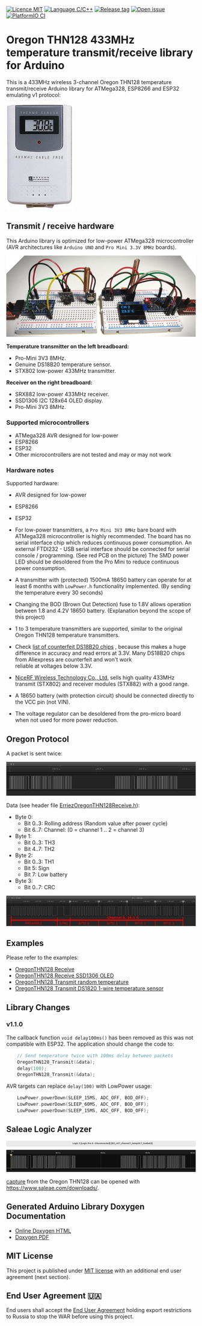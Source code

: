 [![Licence MIT](https://img.shields.io/badge/license-MIT-green)](https://github.com/Erriez/ErriezOregonTHN128/blob/master/LICENSE)
[![Language C/C++](https://img.shields.io/badge/language-C%2FC%2B%2B-informational)](https://github.com/Erriez/ErriezOregonTHN128)
[![Release tag](https://img.shields.io/github/v/release/Erriez/ErriezOregonTHN128?display_name=tag)](https://github.com/Erriez/ErriezOregonTHN128/releases)
[![Open issue](https://shields.io/github/issues-raw/Erriez/ErriezOregonTHN128)](https://github.com/Erriez/ErriezOregonTHN128/issues)
[![PlatformIO CI](https://github.com/Erriez/ErriezOregonTHN128/actions/workflows/actions.yml/badge.svg)](https://github.com/Erriez/ErriezOregonTHN128/actions/workflows/actions.yml)


# Oregon THN128 433MHz temperature transmit/receive library for Arduino

This is a 433MHz wireless 3-channel Oregon THN128 temperature transmit/receive Arduino library for ATMega328,
ESP8266 and ESP32 emulating v1 protocol:

![Oregon THN128](https://raw.githubusercontent.com/Erriez/ErriezOregonTHN128/master/extras/OregonTHN128.png)

## Transmit / receive hardware

This Arduino library is optimized for low-power ATMega328 microcontroller (AVR architectures like `Arduino UNO` and 
`Pro Mini 3.3V 8MHz` boards).

![Transmit and receive hardware](extras/transmit-receive-hardware.png)

**Temperature transmitter on the left breadboard:** 

* Pro-Mini 3V3 8MHz.
* Genuine DS18B20 temperature sensor.
* STX802 low-power 433MHz transmitter.

**Receiver on the right breadboard:**

* SRX882 low-power 433MHz receiver.
* SSD1306 I2C 128x64 OLED display.
* Pro-Mini 3V3 8MHz.

### Supported microcontrollers

* ATMega328 AVR designed for low-power
* ESP8266
* ESP32
* Other microcontrollers are not tested and may or may not work


### Hardware notes

Supported hardware:
* AVR designed for low-power
* ESP8266
* ESP32

* For low-power transmitters, a `Pro Mini 3V3 8MHz` bare board with ATMega328 microcontroller is highly recommended. The
  board has no serial interface chip which reduces continuous power consumption. An external FTDI232 - USB serial 
  interface  should be connected for serial console / programming. (See red PCB on the picture)
  The SMD power LED should be desoldered from the Pro Mini to reduce continuous power consumption. 
* A transmitter with (protected) 1500mA 18650 battery can operate for at least 6 months with `LowPower.h` functionality
  implemented. (By sending the temperature every 30 seconds)
* Changing the BOD (Brown Out Detection) fuse to 1.8V allows operation between 1.8 and 4.2V 18650 battery. (Explanation 
  beyond the scope of this project)
* 1 to 3 temperature transmitters are supported, similar to the original Oregon THN128 temperature transmitters.
* Check [list of counterfeit DS18B20 chips](https://github.com/cpetrich/counterfeit_DS18B20) , because this makes a huge
  difference in accuracy and read errors at 3.3V. Many DS18B20 chips from Aliexpress are counterfeit and won't work  
  reliable at voltages below 3.3V.
* [NiceRF Wireless Technology Co., Ltd.](https://nl.aliexpress.com/store/934254) sells high quality 433MHz transmit 
  (STX802) and receiver modules (STX882) with a good range.
* A 18650 battery (with protection circuit) should be connected directly to the VCC pin (not VIN). 
* The voltage regulator can be desoldered from the pro-micro board when not used for more power reduction.


## Oregon Protocol

A packet is sent twice:

![Oregon THN128 Protocol](https://raw.githubusercontent.com/Erriez/ErriezOregonTHN128/master/extras/OregonTHN128Protocol.png)

Data (see header file [ErriezOregonTHN128Receive.h](https://github.com/Erriez/ErriezOregonTHN128/blob/master/src/ErriezOregonTHN128Receive.h)):

*  Byte 0:
   * Bit 0..3: Rolling address (Random value after power cycle)
   * Bit 6..7: Channel: (0 = channel 1 .. 2 = channel 3)
*  Byte 1:
   * Bit 0..3: TH3
   * Bit 4..7: TH2
*  Byte 2:
   * Bit 0..3: TH1
   * Bit 5:    Sign
   * Bit 7:    Low battery
*  Byte 3:
   * Bit 0..7: CRC

![Oregon THN128 Temperature 16.6](https://raw.githubusercontent.com/Erriez/ErriezOregonTHN128/master/extras/OregonTHN128Temperature16.6.png)


## Examples

Please refer to the examples:

* [OregonTHN128 Receive](https://github.com/Erriez/ErriezOregonTHN128/blob/master/examples/ErriezOregonTHN128Receive/ErriezOregonTHN128Receive.ino)
* [OregonTHN128 Receive SSD1306 OLED](https://github.com/Erriez/ErriezOregonTHN128/blob/master/examples/ErriezOregonTHN128ReceiveSSD1306/ErriezOregonTHN128ReceiveSSD1306.ino)
* [OregonTHN128 Transmit random temperature](https://github.com/Erriez/ErriezOregonTHN128/blob/master/examples/ErriezOregonTHN128Transmit/ErriezOregonTHN128Transmit.ino)
* [OregonTHN128 Transmit DS1820 1-wire temperature sensor](https://github.com/Erriez/ErriezOregonTHN128/blob/master/examples/ErriezOregonTHN128TransmitDS1820/ErriezOregonTHN128TransmitDS1820.ino)


## Library Changes

### v1.1.0

The callback function `void delay100ms()` has been removed as this was not compatible with ESP32. The application should
change the code to:

```c++
    // Send temperature twice with 100ms delay between packets
    OregonTHN128_Transmit(&data);
    delay(100);
    OregonTHN128_Transmit(&data);
```

AVR targets can replace `delay(100)` with LowPower usage:

```c++
    LowPower.powerDown(SLEEP_15MS, ADC_OFF, BOD_OFF);
    LowPower.powerDown(SLEEP_60MS, ADC_OFF, BOD_OFF);
    LowPower.powerDown(SLEEP_15MS, ADC_OFF, BOD_OFF);
```

## Saleae Logic Analyzer

![capture](extras/SaleaeLogicAnalyzer/RX_rol7_channel1_temp20.7_lowbat0.png)

[capture](extras/SaleaeLogicAnalyzer/RX_rol7_channel1_temp20.7_lowbat0.sal) from the Oregon THN128 can be opened with 
https://www.saleae.com/downloads/.

## Generated Arduino Library Doxygen Documentation

* [Online Doxygen HTML](https://erriez.github.io/ErriezOregonTHN128/index.html)
* [Doxygen PDF](https://github.com/Erriez/ErriezOregonTHN128/blob/gh-pages/ErriezOregonTHN128.pdf)

## MIT License

This project is published under [MIT license](https://github.com/Erriez/ErriezOregonTHN128/blob/master/LICENSE)
with an additional end user agreement (next section).

## End User Agreement :ukraine:

End users shall accept the [End User Agreement](https://github.com/Erriez/ErriezOregonTHN128/blob/master/END_USER_AGREEMENT.md)
holding export restrictions to Russia to stop the WAR before using this project.
